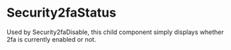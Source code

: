 # Security2faStatus

Used by Security2faDisable, this child component simply displays whether
2fa is currently enabled or not.
